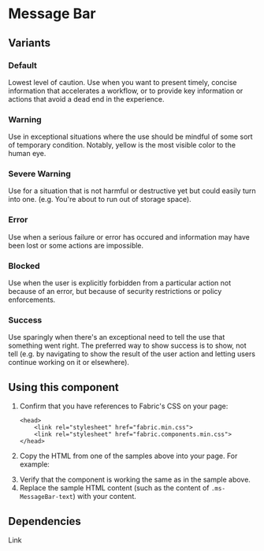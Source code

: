 # Message Bar

## Variants

### Default
Lowest level of caution. Use when you want to present timely, concise information that accelerates a workflow, or to provide key information or actions that avoid a dead end in the experience.

<!----
{{> MessageBar props=MessageBarExampleProps.default }}
---->
<!---i
![MessageBar example](https://raw.githubusercontent.com/OfficeDev/office-ui-fabric-js/master/ghdocs/component_images/MessageBar-default.png)
i--->

### Warning
Use in exceptional situations where the use should be mindful of some sort of temporary condition.  Notably, yellow is the most visible color to the human eye.

<!----
{{> MessageBar props=MessageBarExampleProps.warning }}
---->
<!---i
![MessageBar example](https://raw.githubusercontent.com/OfficeDev/office-ui-fabric-js/master/ghdocs/component_images/MessageBar-warning.png)
i--->

### Severe Warning
Use for a situation that is not harmful or destructive yet but could easily turn into one. (e.g. You're about to run out of storage space).

<!----
{{> MessageBar props=MessageBarExampleProps.severeWarning }}
---->
<!---i
![MessageBar example](https://raw.githubusercontent.com/OfficeDev/office-ui-fabric-js/master/ghdocs/component_images/MessageBar-severewarning.png)
i--->

### Error
Use when a serious failure or error has occured and information may have been lost or some actions are impossible.

<!----
{{> MessageBar props=MessageBarExampleProps.error }}
---->
<!---i
![MessageBar example](https://raw.githubusercontent.com/OfficeDev/office-ui-fabric-js/master/ghdocs/component_images/MessageBar-error.png)
i--->

### Blocked
Use when the user is explicitly forbidden from a particular action not because of an error, but because of security restrictions or policy enforcements.

<!----
{{> MessageBar props=MessageBarExampleProps.blocked }}
---->
<!---i
![MessageBar example](https://raw.githubusercontent.com/OfficeDev/office-ui-fabric-js/master/ghdocs/component_images/MessageBar-blocked.png)
i--->

### Success
Use sparingly when there's an exceptional need to tell the use that something went right. The preferred way to show success is to show, not tell (e.g. by navigating to show the result of the user action and letting users continue working on it or elsewhere).

<!----
{{> MessageBar props=MessageBarExampleProps.success }}
---->
<!---i
![MessageBar example](https://raw.githubusercontent.com/OfficeDev/office-ui-fabric-js/master/ghdocs/component_images/MessageBar-success.png)
i--->

## Using this component
1. Confirm that you have references to Fabric's CSS on your page:
    ```
    <head>
        <link rel="stylesheet" href="fabric.min.css">
        <link rel="stylesheet" href="fabric.components.min.css">
    </head>
    ```
2. Copy the HTML from one of the samples above into your page. For example:
<!---
<pre>
    <code>
{{renderPartialPre "MessageBar" "MessageBarExample" MessageBarExampleProps.default false}}
    </code>
</pre>
--->
3. Verify that the component is working the same as in the sample above.
4. Replace the sample HTML content (such as the content of `.ms-MessageBar-text`) with your content.

## Dependencies
Link
